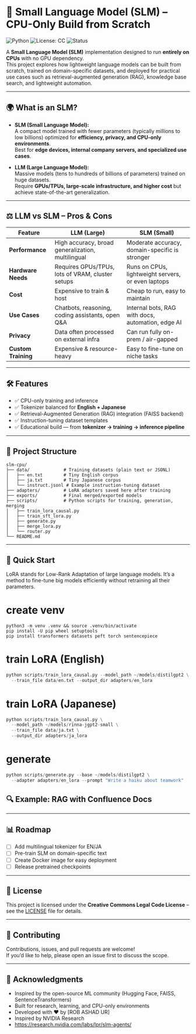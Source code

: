 # 🧠 Small Language Model (SLM) – CPU-Only Build from Scratch

![Python](https://img.shields.io/badge/Python-3.10+-blue.svg)
![License: CC](https://img.shields.io/badge/License-Creative%20Commons-lightgrey.svg)
![Status](https://img.shields.io/badge/Status-Experimental-orange.svg)

A **Small Language Model (SLM)** implementation designed to run **entirely on CPUs** with no GPU dependency.  
This project explores how lightweight language models can be built from scratch, trained on domain-specific datasets, and deployed for practical use cases such as retrieval-augmented generation (RAG), knowledge base search, and lightweight automation.

---

## 🌍 What is an SLM?

- **SLM (Small Language Model):**  
  A compact model trained with fewer parameters (typically millions to low billions) optimized for **efficiency, privacy, and CPU-only environments**.  
  Best for **edge devices, internal company servers, and specialized use cases**.

- **LLM (Large Language Model):**  
  Massive models (tens to hundreds of billions of parameters) trained on huge datasets.  
  Require **GPUs/TPUs, large-scale infrastructure, and higher cost** but achieve state-of-the-art generalization.

---

## ⚖️ LLM vs SLM – Pros & Cons

| Feature            | LLM (Large)                                        | SLM (Small)                                        |
|--------------------|----------------------------------------------------|---------------------------------------------------|
| **Performance**    | High accuracy, broad generalization, multilingual  | Moderate accuracy, domain-specific is stronger     |
| **Hardware Needs** | Requires GPUs/TPUs, lots of VRAM, cluster setups   | Runs on CPUs, lightweight servers, or even laptops |
| **Cost**           | Expensive to train & host                          | Cheap to run, easy to maintain                     |
| **Use Cases**      | Chatbots, reasoning, coding assistants, open Q&A   | Internal bots, RAG with docs, automation, edge AI |
| **Privacy**        | Data often processed on external infra             | Can run fully on-prem / air-gapped                 |
| **Custom Training**| Expensive & resource-heavy                         | Easy to fine-tune on niche tasks                   |

---

## 🛠️ Features

- ✅ CPU-only training and inference  
- ✅ Tokenizer balanced for **English + Japanese**  
- ✅ Retrieval-Augmented Generation (RAG) integration (FAISS backend)  
- ✅ Instruction-tuning dataset templates
- ✅ Educational build — from **tokenizer → training → inference pipeline**  

---

## 📂 Project Structure

```
slm-cpu/
├── data/             # Training datasets (plain text or JSONL)
│   ├── en.txt        # Tiny English corpus
│   ├── ja.txt        # Tiny Japanese corpus
│   └── instruct.jsonl # Example instruction-tuning dataset
├── adapters/         # LoRA adapters saved here after training
├── exports/          # Final merged/exported models
├── scripts/          # Python scripts for training, generation, merging
│   ├── train_lora_causal.py
│   ├── train_sft_lora.py
│   ├── generate.py
│   ├── merge_lora.py
│   └── router.py
└── README.md
```

---

## 🚀 Quick Start
LoRA stands for Low-Rank Adaptation of large language models.
It’s a method to fine-tune big models efficiently without retraining all their parameters.

# create venv
```
python3 -m venv .venv && source .venv/bin/activate
pip install -U pip wheel setuptools
pip install transformers datasets peft torch sentencepiece
```

# train LoRA (English)
```python
python scripts/train_lora_causal.py --model_path ~/models/distilgpt2 \
  --train_file data/en.txt --output_dir adapters/en_lora
```

# train LoRA (Japanese)
```python
python scripts/train_lora_causal.py \
  --model_path ~/models/rinna-jgpt2-small \
  --train_file data/ja.txt \
  --output_dir adapters/ja_lora
```
# generate
```python
python scripts/generate.py --base ~/models/distilgpt2 \
  --adapter adapters/en_lora --prompt "Write a haiku about teamwork"

```

## 🔍 Example: RAG with Confluence Docs



---

## 📊 Roadmap

- [ ] Add multilingual tokenizer for EN/JA  
- [ ] Pre-train SLM on domain-specific text  
- [ ] Create Docker image for easy deployment  
- [ ] Release pretrained checkpoints  

---

## 📜 License

This project is licensed under the **Creative Commons Legal Code License** – see the [LICENSE](LICENSE) file for details.  

---

## 🤝 Contributing

Contributions, issues, and pull requests are welcome!  
If you’d like to help, please open an issue first to discuss the scope.

---

## 🙏 Acknowledgments

- Inspired by the open-source ML community (Hugging Face, FAISS, SentenceTransformers)  
- Built for research, learning, and CPU-only environments  
- Developed with ❤️ by [ROB ASHAD UR]
- Inspired by NVIDIA Research 
- https://research.nvidia.com/labs/lpr/slm-agents/

